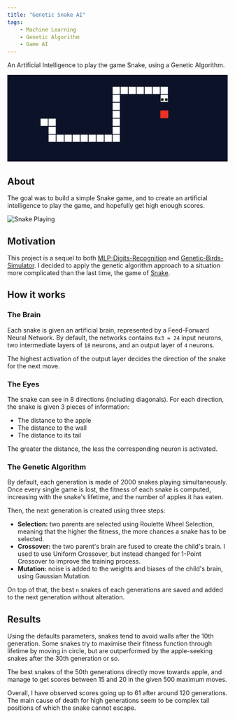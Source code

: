 ```yaml
---
title: "Genetic Snake AI"
tags:
    - Machine Learning
    - Genetic Algorithm
    - Game AI
---
```


An Artificial Intelligence to play the game Snake, using a Genetic Algorithm.

![Game banner](../assets/projects/snake-ai.png)

## About
The goal was to build a simple Snake game, and to create an artificial intelligence to play the game, and hopefully get high enough scores.

![Snake Playing](../assets/snake-playing.gif)

## Motivation
This project is a sequel to both [MLP-Digits-Recognition](https://github.com/Red-Rapious/MLP-Digits-Recognition) and [Genetic-Birds-Simulator](https://github.com/Red-Rapious/Genetic-Birds-Simulator). I decided to apply the genetic algorithm approach to a situation more complicated than the last time, the game of [Snake](https://en.wikipedia.org/wiki/Snake_(video_game_genre)).

## How it works
### The Brain
Each snake is given an artificial brain, represented by a Feed-Forward Neural Network. By default, the networks contains `8x3 = 24` input neurons, two intermediate layers of `18` neurons, and an output layer of `4` neurons.

The highest activation of the output layer decides the direction of the snake for the next move.

### The Eyes
The snake can see in 8 directions (including diagonals). For each direction, the snake is given 3 pieces of information:
- The distance to the apple
- The distance to the wall
- The distance to its tail

The greater the distance, the less the corresponding neuron is activated.

### The Genetic Algorithm
By default, each generation is made of 2000 snakes playing simultaneously. Once every single game is lost, the fitness of each snake is computed, increasing with the snake's lifetime, and the number of apples it has eaten. 

Then, the next generation is created using three steps:
- **Selection:** two parents are selected using Roulette Wheel Selection, meaning that the higher the fitness, the more chances a snake has to be selected.
- **Crossover:** the two parent's brain are fused to create the child's brain. I used to use Uniform Crossover, but instead changed for 1-Point Crossover to improve the training process.
- **Mutation:** noise is added to the weights and biases of the child's brain, using Gaussian Mutation.

On top of that, the best `n` snakes of each generations are saved and added to the next generation without alteration.

## Results
Using the defaults parameters, snakes tend to avoid walls after the 10th generation. Some snakes try to maximise their fitness function through lifetime by moving in circle, but are outperformed by the apple-seeking snakes after the 30th generation or so.

The best snakes of the 50th generations directly move towards apple, and manage to get scores between 15 and 20 in the given 500 maximum moves.

Overall, I have observed scores going up to 61 after around 120 generations. The main cause of death for high generations seem to be complex tail positions of which the snake cannot escape.